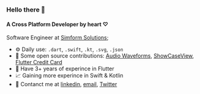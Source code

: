 ### Hello there 👋

#### A Cross Platform Developer by heart ♡

Software Engineer at [Simform Solutions](https://www.simform.com/);<br>

- ⚙️ Daily use: `.dart`, `.swift`, `.kt`, `.svg`, `.json`
- 🤝 Some open source contributions: [Audio Waveforms](https://github.com/SimformSolutionsPvtLtd/audio_waveforms), [ShowCaseView](https://github.com/SimformSolutionsPvtLtd/flutter_showcaseview), [Flutter Credit Card](https://github.com/SimformSolutionsPvtLtd/flutter_credit_card)
- 📍 Have 3+ years of experince in Flutter
- 📈 Gaining more experince in Swift & Kotlin
- 💬 Contanct me at [linkedin](https://www.linkedin.com/in/ujas-majithiya-5678b5186), [email](mailto:ujasthakkar54@gmail.com), [Twitter](https://twitter.com/pokaboom2)
